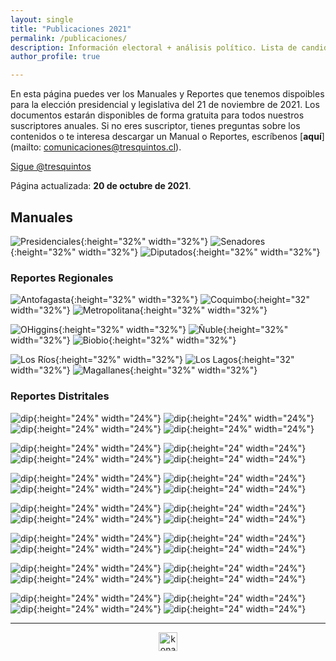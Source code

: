 ```yaml
---
layout: single
title: "Publicaciones 2021"
permalink: /publicaciones/
description: Información electoral + análisis político. Lista de candidatos a senador y diputado.
author_profile: true

---
```


En esta página puedes ver los Manuales y Reportes que tenemos dispoibles para la elección presidencial y legislativa del 21 de noviembre de 2021. Los documentos estarán disponibles de forma gratuita para todos nuestros suscriptores anuales. Si no eres suscriptor, tienes preguntas sobre los contenidos o te interesa descargar un Manual o Reportes, escríbenos [**aquí**](mailto: comunicaciones@tresquintos.cl).

<a href="https://twitter.com/tresquintos?ref_src=twsrc%5Etfw" class="twitter-follow-button" data-show-count="false">Sigue @tresquintos</a><script async src="https://platform.twitter.com/widgets.js" charset="utf-8"></script>

Página actualizada: **20 de octubre de 2021**.

## Manuales

![Presidenciales](/images/publicaciones/manualpresidencialportada.png){:height="32%" width="32%"} ![Senadores](/images/publicaciones/manualsenadoresportada.png){:height="32%" width="32%"} ![Diputados](/images/publicaciones/manualdiputadosportada.png){:height="32%" width="32%"}


### Reportes Regionales

![Antofagasta](/images/publicaciones/antofagasta.png){:height="32%" width="32%"} ![Coquimbo](/images/publicaciones/coquimbo.png){:height="32" width="32%"} ![Metropolitana](/images/publicaciones/metropolitana.png){:height="32%" width="32%"}

![OHiggins](/images/publicaciones/o´higgins.png){:height="32%" width="32%"} ![Ñuble](/images/publicaciones/ñuble.png){:height="32%" width="32%"} ![Biobio](/images/publicaciones/biobio.png){:height="32%" width="32%"}

![Los Ríos](/images/publicaciones/losrios.png){:height="32%" width="32%"} ![Los Lagos](/images/publicaciones/loslagos.png){:height="32" width="32%"} ![Magallanes](/images/publicaciones/magallanes.png){:height="32%" width="32%"}


### Reportes Distritales

![dip](/images/publicaciones/distrito1.png){:height="24%" width="24%"} ![dip](/images/publicaciones/distrito2.png){:height="24%" width="24%"} ![dip](/images/publicaciones/distrito3.png){:height="24%" width="24%"} ![dip](/images/publicaciones/distrito4.png){:height="24%" width="24%"}

![dip](/images/publicaciones/distrito5.png){:height="24%" width="24%"} ![dip](/images/publicaciones/distrito6.png){:height="24" width="24%"} ![dip](/images/publicaciones/distrito7.png){:height="24%" width="24%"} ![dip](/images/publicaciones/distrito8.png){:height="24" width="24%"}

![dip](/images/publicaciones/distrito9.png){:height="24%" width="24%"} ![dip](/images/publicaciones/distrito10.png){:height="24" width="24%"} ![dip](/images/publicaciones/distrito11.png){:height="24%" width="24%"} ![dip](/images/publicaciones/distrito12.png){:height="24" width="24%"}

![dip](/images/publicaciones/distrito13.png){:height="24%" width="24%"} ![dip](/images/publicaciones/distrito14.png){:height="24" width="24%"} ![dip](/images/publicaciones/distrito15.png){:height="24%" width="24%"} ![dip](/images/publicaciones/distrito16.png){:height="24" width="24%"}

![dip](/images/publicaciones/distrito17.png){:height="24%" width="24%"} ![dip](/images/publicaciones/distrito18.png){:height="24" width="24%"} ![dip](/images/publicaciones/distrito19.png){:height="24%" width="24%"} ![dip](/images/publicaciones/distrito20.png){:height="24" width="24%"}

![dip](/images/publicaciones/distrito21.png){:height="24%" width="24%"} ![dip](/images/publicaciones/distrito22.png){:height="24" width="24%"} ![dip](/images/publicaciones/distrito23.png){:height="24%" width="24%"} ![dip](/images/publicaciones/distrito24.png){:height="24" width="24%"}

![dip](/images/publicaciones/distrito25.png){:height="24%" width="24%"} ![dip](/images/publicaciones/distrito26.png){:height="24" width="24%"} ![dip](/images/publicaciones/distrito27.png){:height="24%" width="24%"} ![dip](/images/publicaciones/distrito28.png){:height="24" width="24%"}




---

<!-- NES -->
<style>
.aligncenter {
    text-align: center;
}
</style>
<p class="aligncenter">
    <img src="/images/nes.png" width="30" height="30" alt="konami" />
</p>


<!-- Popup -->
<script src="/sweetalerts2/dist/sweetalert2.all.min.js"></script>

<script type="text/javascript">

setTimeout(function(){Swal.fire({
  title: '¡Apoya a Tresquintos!',
  text: 'Ayúdanos a mantener el sitio activo e independiente',
  footer: '<a href="https://tresquintos.us15.list-manage.com/subscribe/post?u=3a6f5773bbbc78ea5a0003f67&id=8c164eff0f">Suscríbete al Newsletter Aquí</a>',
  imageUrl: '/images/pc.png',
  imageWidth: 80,
  imageHeight: 80,
  imageAlt: 'Custom image',
  timer: 45000,
  timerProgressBar: true,
  width: 500,
  showCloseButton: true,
  showDenyButton: true,
  showCancelButton: false,
  confirmButtonText: `Una Vez`,
  denyButtonText: `Mensual`,
  cancelButtonText: `No por ahora`,
  }).then((result) => {
  if (result.isConfirmed) {
    window.open("https://tresquintos.cl/donaciones/")
  } else if (result.isDenied) {
    window.open("https://tresquintos.cl/donaciones/")
  }
  })
  },15000);
</script>


<!-- Favicon -->
<link rel="apple-touch-icon" sizes="180x180" href="/apple-touch-icon.png">
<link rel="icon" type="image/png" sizes="32x32" href="/favicon-32x32.png">
<link rel="icon" type="image/png" sizes="16x16" href="/favicon-16x16.png">
<link rel="manifest" href="/site.webmanifest">
<link rel="mask-icon" href="/safari-pinned-tab.svg" color="#5bbad5">
<meta name="msapplication-TileColor" content="#b91d47">
<meta name="theme-color" content="#ffffff">
